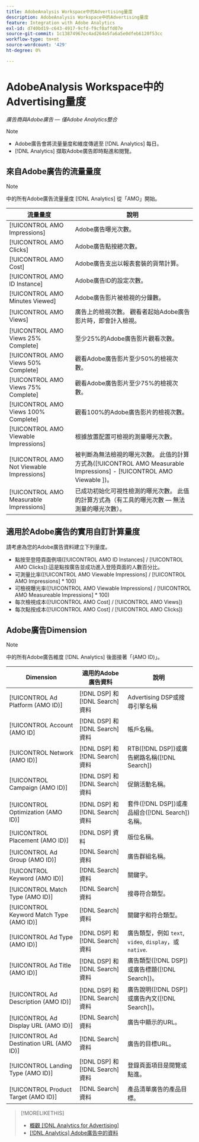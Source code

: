 ```yaml
---
title: AdobeAnalysis Workspace中的Advertising量度
description: AdobeAnalysis Workspace中的Advertising量度
feature: Integration with Adobe Analytics
exl-id: d740bd19-c643-4917-9cfd-f9cf0affd07e
source-git-commit: 1c13874967ec4ad264e5fa6a5e0dfeb6120f53cc
workflow-type: tm+mt
source-wordcount: '429'
ht-degree: 0%

---
```


# AdobeAnalysis Workspace中的Advertising量度

*廣告商與Adobe廣告 — 僅Adobe Analytics整合*

>[!NOTE]
>
>* Adobe廣告會將流量量度和維度傳遞至 [!DNL Analytics] 每日。
>* [!DNL Analytics] 擷取Adobe廣告即時點進和閱覽。


## 來自Adobe廣告的流量量度

>[!NOTE]
>
>中的所有Adobe廣告流量量度 [!DNL Analytics] 從「AMO」開始。

| 流量量度 | 說明 |
| -------------- | ----------- |
| [!UICONTROL AMO Impressions] | Adobe廣告曝光次數。 |
| [!UICONTROL AMO Clicks] | Adobe廣告點按總次數。 |
| [!UICONTROL AMO Cost] | Adobe廣告支出以報表套裝的貨幣計算。 |
| [!UICONTROL AMO ID Instance] | Adobe廣告ID的設定次數。 |
| [!UICONTROL AMO Minutes Viewed] | Adobe廣告影片被檢視的分鐘數。 |
| [!UICONTROL AMO Views] | 廣告上的檢視次數。 觀看者起始Adobe廣告影片時，即會計入檢視。 |
| [!UICONTROL AMO Views 25% Complete] | 至少25%的Adobe廣告影片觀看次數。 |
| [!UICONTROL AMO Views 50% Complete] | 觀看Adobe廣告影片至少50%的檢視次數。 |
| [!UICONTROL AMO Views 75% Complete] | 觀看Adobe廣告影片至少75%的檢視次數。 |
| [!UICONTROL AMO Views 100% Complete] | 觀看100%的Adobe廣告影片的檢視次數。 |
| [!UICONTROL AMO Viewable Impressions] | 根據放置配置可檢視的測量曝光次數。 |
| [!UICONTROL AMO Not Viewable Impressions] | 被判斷為無法檢視的曝光次數。 此值的計算方式為([!UICONTROL AMO Measurable Impressions] - [!UICONTROL AMO Viewable ])。 |
| [!UICONTROL AMO Measurable Impressions] | 已成功初始化可視性檢測的曝光次數。 此值的計算方式為（有工具的曝光次數 — 無法測量的曝光次數）。 |

## 適用於Adobe廣告的實用自訂計算量度

請考慮為您的Adobe廣告資料建立下列量度。

* 點按至登陸頁面例項([!UICONTROL AMO ID Instances] / [!UICONTROL AMO Clicks]):這是點按廣告並成功進入登陸頁面的人數百分比。
* 可測量比率([!UICONTROL AMO Viewable Impressions] / [!UICONTROL AMO Impressions] * 100)
* 可檢視曝光率([!UICONTROL AMO Viewable Impressions] / [!UICONTROL AMO Measureable Impressions] * 100)
* 每次檢視成本([!UICONTROL AMO Cost] / [!UICONTROL AMO Views])
* 每次點按成本([!UICONTROL AMO Cost] / [!UICONTROL AMO Clicks])

## Adobe廣告Dimension

>[!NOTE]
>
>中的所有Adobe廣告維度 [!DNL Analytics] 後面接著「(AMO ID)」。

| Dimension | 適用的Adobe廣告資料 | 說明 |
| ----------- | ---------- | ---------- |
| [!UICONTROL Ad Platform (AMO ID)] | [!DNL DSP] 和 [!DNL Search] 資料 | Advertising DSP或搜尋引擎名稱 |
| [!UICONTROL Account (AMO ID] | [!DNL DSP] 和 [!DNL Search] 資料 | 帳戶名稱。 |
| [!UICONTROL Network (AMO ID)] | [!DNL DSP] 和 [!DNL Search] 資料 | RTB([!DNL DSP])或廣告網路名稱([!DNL Search]) |
| [!UICONTROL Campaign (AMO ID)] | [!DNL DSP] 和 [!DNL Search] 資料 | 促銷活動名稱。 |
| [!UICONTROL Optimization (AMO ID)] | [!DNL DSP] 和 [!DNL Search] 資料 | 套件([!DNL DSP])或產品組合([!DNL Search])名稱。 |
| [!UICONTROL Placement (AMO ID)] | [!DNL DSP] 資料 | 版位名稱。 |
| [!UICONTROL Ad Group (AMO ID)] | [!DNL Search] 資料 | 廣告群組名稱。 |
| [!UICONTROL Keyword (AMO ID)] | [!DNL Search] 資料 | 關鍵字。 |
| [!UICONTROL Match Type (AMO ID)] | [!DNL Search] 資料 | 搜尋符合類型。 |
| [!UICONTROL Keyword Match Type (AMO ID)] | [!DNL Search] 資料 | 關鍵字和符合類型。 |
| [!UICONTROL Ad Type (AMO ID)] | [!DNL DSP] 和 [!DNL Search] 資料 | 廣告類型，例如 `text`, `video`, `display`，或 `native`. |
| [!UICONTROL Ad Title (AMO ID)] | [!DNL DSP] 和 [!DNL Search] 資料 | 廣告類型([!DNL DSP])或廣告標題([!DNL Search])。 |
| [!UICONTROL Ad Description (AMO ID)] | [!DNL DSP] 和 [!DNL Search] 資料 | 廣告說明([!DNL DSP])或廣告內文([!DNL Search])。 |
| [!UICONTROL Ad Display URL (AMO ID)] | [!DNL Search] 資料 | 廣告中顯示的URL。 |
| [!UICONTROL Ad Destination URL (AMO ID)] | [!DNL Search] 資料 | 廣告的目標URL。 |
| [!UICONTROL Landing Type (AMO ID)] | [!DNL DSP] 和 [!DNL Search] 資料 | 登錄頁面項目是閱覽或點進。 |
| [!UICONTROL Product Target (AMO ID)] | [!DNL Search] 資料 | 產品清單廣告的產品目標。 |

>[!MORELIKETHIS]
>
>* [概觀 [!DNL Analytics for Advertising]](overview.md)
>* [[!DNL Analytics] Adobe廣告中的資料](/help/integrations/analytics/analytics-data-in-advertising.md)


